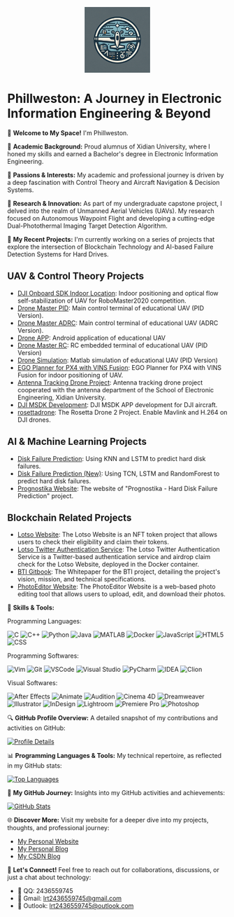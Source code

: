 <p align="center">
  <img src="main-logo.png" alt="Phillweston Description" width="150"/>
</p>

# Phillweston: A Journey in Electronic Information Engineering & Beyond

👋 **Welcome to My Space!** I'm Phillweston.

🏫 **Academic Background:** Proud alumnus of Xidian University, where I honed my skills and earned a Bachelor's degree in Electronic Information Engineering.

👀 **Passions & Interests:** My academic and professional journey is driven by a deep fascination with Control Theory and Aircraft Navigation & Decision Systems.

🌱 **Research & Innovation:** As part of my undergraduate capstone project, I delved into the realm of Unmanned Aerial Vehicles (UAVs). My research focused on Autonomous Waypoint Flight and developing a cutting-edge Dual-Photothermal Imaging Target Detection Algorithm.

🔧 **My Recent Projects:** I'm currently working on a series of projects that explore the intersection of Blockchain Technology and AI-based Failure Detection Systems for Hard Drives.

## UAV & Control Theory Projects

- [DJI Onboard SDK Indoor Location](https://github.com/Phillweston/Onboard-SDK-Indoor-location): Indoor positioning and optical flow self-stabilization of UAV for RoboMaster2020 competition.
- [Drone Master PID](https://github.com/Phillweston/Drone_Master_PID): Main control terminal of educational UAV (PID Version).
- [Drone Master ADRC](https://github.com/Phillweston/Drone_Master_ADRC): Main control terminal of educational UAV (ADRC Version).
- [Drone APP](https://github.com/Phillweston/Drone_APP): Android application of educational UAV
- [Drone Master RC](https://github.com/Phillweston/Drone_Master_RC): RC embedded terminal of educational UAV (PID Version)
- [Drone Simulation](https://github.com/Phillweston/Drone_Simulation): Matlab simulation of educational UAV (PID Version)
- [EGO Planner for PX4 with VINS Fusion](https://github.com/Phillweston/ego_planner_for_px4_with_vins_fusion): EGO Planner for PX4 with VINS Fusion for indoor positioning of UAV.
- [Antenna Tracking Drone Project](https://github.com/Phillweston/Antenna-Tracking-Drone-Project): Antenna tracking drone project cooperated with the antenna department of the School of Electronic Engineering, Xidian University.
- [DJI MSDK Development](https://github.com/Phillweston/DJI_MSDK_Development): DJI MSDK APP development for DJI aircraft.
- [rosettadrone](https://github.com/Phillweston/rosettadrone): The Rosetta Drone 2 Project. Enable Mavlink and H.264 on DJI drones.

## AI & Machine Learning Projects

- [Disk Failure Prediction](https://github.com/Phillweston/Disk-Failure-Prediction): Using KNN and LSTM to predict hard disk failures.
- [Disk Failure Prediction (New)](https://github.com/Prognostika/tcn-hard-disk-failure-prediction): Using TCN, LSTM and RandomForest to predict hard disk failures.
- [Prognostika Website](https://github.com/Prognostika/prognostika.github.io): The website of "Prognostika - Hard Disk Failure Prediction" project.

## Blockchain Related Projects

- [Lotso Website](https://github.com/BTI-US/Lotso): The Lotso Website is an NFT token project that allows users to check their eligibility and claim their tokens.
- [Lotso Twitter Authentication Service](https://github.com/BTI-US/Lotso-Twitter-Auth): The Lotso Twitter Authentication Service is a Twitter-based authentication service and airdrop claim check for the Lotso Website, deployed in the Docker container.
- [BTI Gitbook](https://github.com/BTI-US/BTI-Gitbook): The Whitepaper for the BTI project, detailing the project's vision, mission, and technical specifications.
- [PhotoEditor Website](https://github.com/BTI-US/PhotoEditor-Website): The PhotoEditor Website is a web-based photo editing tool that allows users to upload, edit, and download their photos.

🔧 **Skills & Tools:**

Programming Languages:

![C](https://img.shields.io/badge/C-00599C?style=for-the-badge&logo=c&logoColor=white)
![C++](https://img.shields.io/badge/C++-00599C?style=for-the-badge&logo=cplusplus&logoColor=white)
![Python](https://img.shields.io/badge/Python-3776AB?style=for-the-badge&logo=python&logoColor=white)
![Java](https://img.shields.io/badge/Java-ED8B00?style=for-the-badge&logo=java&logoColor=white)
![MATLAB](https://img.shields.io/badge/MATLAB-0076A8?style=for-the-badge&logo=mathworks&logoColor=white)
![Docker](https://img.shields.io/badge/Docker-2496ED?style=for-the-badge&logo=docker&logoColor=white)
![JavaScript](https://img.shields.io/badge/JavaScript-F7DF1E?style=for-the-badge&logo=javascript&logoColor=white)
![HTML5](https://img.shields.io/badge/HTML5%20&%20CSS3-E34F26?style=for-the-badge&logo=html5&logoColor=white)
![CSS](https://img.shields.io/badge/CSS-1572B6?style=for-the-badge&logo=css3&logoColor=white)

Programming Softwares:

![Vim](https://img.shields.io/badge/Vim-019733?style=for-the-badge&logo=vim&logoColor=white)
![Git](https://img.shields.io/badge/Git-F05032?style=for-the-badge&logo=git&logoColor=white)
![VSCode](https://img.shields.io/badge/Visual%20Studio%20Code-007ACC?style=for-the-badge&logo=visualstudiocode&logoColor=white)
![Visual Studio](https://img.shields.io/badge/Visual%20Studio-5C2D91?style=for-the-badge&logo=visualstudio&logoColor=white)
![PyCharm](https://img.shields.io/badge/PyCharm-000000?style=for-the-badge&logo=pycharm&logoColor=white)
![IDEA](https://img.shields.io/badge/IntelliJ%20IDEA-000000?style=for-the-badge&logo=intellijidea&logoColor=white)
![Clion](https://img.shields.io/badge/CLion-000000?style=for-the-badge&logo=clion&logoColor=white)

Visual Softwares:

![After Effects](https://img.shields.io/badge/Adobe%20After%20Effects-9999FF?style=for-the-badge&logo=adobeaftereffects&logoColor=white)
![Animate](https://img.shields.io/badge/Adobe%20Animate-FF0000?style=for-the-badge&logo=adobeanimate&logoColor=white)
![Audition](https://img.shields.io/badge/Adobe%20Audition-9999FF?style=for-the-badge&logo=adobeaudition&logoColor=white)
![Cinema 4D](https://img.shields.io/badge/Cinema%204D-011A6A?style=for-the-badge&logo=cinema4d&logoColor=white)
![Dreamweaver](https://img.shields.io/badge/Adobe%20Dreamweaver-FF61F6?style=for-the-badge&logo=adobedreamweaver&logoColor=white)
![Illustrator](https://img.shields.io/badge/Adobe%20Illustrator-FF9A00?style=for-the-badge&logo=adobeillustrator&logoColor=white)
![InDesign](https://img.shields.io/badge/Adobe%20InDesign-FF3366?style=for-the-badge&logo=adobeindesign&logoColor=white)
![Lightroom](https://img.shields.io/badge/Adobe%20Lightroom-31A8FF?style=for-the-badge&logo=adobelightroom&logoColor=white)
![Premiere Pro](https://img.shields.io/badge/Adobe%20Premiere%20Pro-9999FF?style=for-the-badge&logo=adobepremierepro&logoColor=white)
![Photoshop](https://img.shields.io/badge/Adobe%20Photoshop-31A8FF?style=for-the-badge&logo=adobephotoshop&logoColor=white)

🔍 **GitHub Profile Overview:** A detailed snapshot of my contributions and activities on GitHub:

[![Profile Details](https://github-profile-summary-cards.vercel.app/api/cards/profile-details?username=Phillweston&theme=github)](https://github.com/vn7n24fzkq/github-profile-summary-cards)

📊 **Programming Languages & Tools:** My technical repertoire, as reflected in my GitHub stats:

[![Top Languages](https://github-readme-stats.vercel.app/api/top-langs/?username=Phillweston&layout=compact&theme=github)](https://github.com/anuraghazra/github-readme-stats)

🌟 **My GitHub Journey:** Insights into my GitHub activities and achievements:

[![GitHub Stats](https://github-readme-stats.vercel.app/api?username=Phillweston&show_icons=true&theme=github&hide_title=true)](https://github.com/anuraghazra/github-readme-stats)

🌐 **Discover More:** Visit my website for a deeper dive into my projects, thoughts, and professional journey:

- [My Personal Website](https://www.phillweston.xyz/)
- [My Personal Blog](https://docs.phillweston.com/)
- [My CSDN Blog](https://blog.csdn.net/qq_26550927)

📧 **Let's Connect!** Feel free to reach out for collaborations, discussions, or just a chat about technology:

- 📩 QQ: 2436559745
- 📧 Gmail: [lrt2436559745@gmail.com](mailto:lrt2436559745@gmail.com)
- 📧 Outlook: [lrt2436559745@outlook.com](mailto:lrt2436559745@outlook.com)